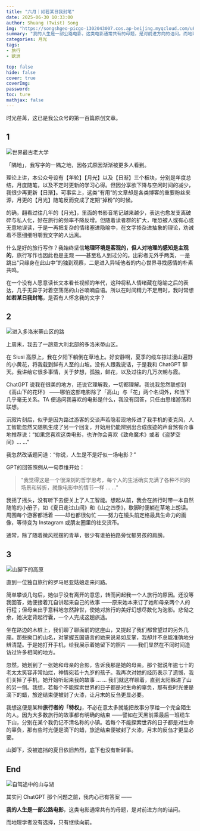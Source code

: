 ```yaml
---
title: "六月｜如若某日我封笔"
date: 2025-06-30 10:33:00
author: Shuang (Twist) Song
img: "https://songshgeo-picgo-1302043007.cos.ap-beijing.myqcloud.com/uPic/BC38D225-B390-4CAC-9F82-EDB9AB379310_1_105_c.jpeg"
summary: "我的人生是一部公路电影，这类电影通常共有的母题，是对前进方向的诘问。而地理学者没有选择，只有继续向前。"
categories: 月光
tags:
- 旅行
- 欧洲

top: false
hide: false
cover: true
coverImg: 
password: 
toc: ture
mathjax: false
---
```


时光荏苒，这已是我公众号的第一百篇原创文章。

## 1

![世界最古老大学](https://songshgeo-picgo-1302043007.cos.ap-beijing.myqcloud.com/uPic/62C38230-434E-4759-AD71-F343A1B253CE_1_105_c.jpeg)

「隅地」，我写字的一隅之地，因各式原因渐渐被更多人看到。

理论上讲，本公众号设有【年轮】【月光】以及【日渐】三个板块，分别是年度总结，月度随笔，以及不定时更新的学习心得。但因分享欲下降与空闲时间的减少，我很少再更新【日渐】。可事实上，这类“有用”的文章却是各类博客的重要粉丝来源，月更的【月光】随笔反而变成了定期“掉粉”的时候。

的确，翻看过往几年的【月光】，里面的书影音笔记越来越少，表达也愈发支离破碎与私人化，好在旅行的频率不降反增。但随着读者群的扩大，唯恐被人或有心或无意地误读，于是一再把复杂的情绪塞进隐喻中，在文字掺杂进抽象的理论，劝诫着不愿细细咀嚼我文字的人远离。

什么是好的旅行写作？我始终坚信**地理环境是客观的，但人对地理的感知是主观的**，旅行写作也因此也是主观 ——甚至私人到过分的。出彩者无外乎两类，一是跳出“只缘身在此山中”的独到观察，二是进入异域他者的内心世界寻找感情的朴素共鸣。

在一个没有人愿意读长文本看长视频的年代，这种将私人情绪藏在隐喻之后的表达，几乎无异于对着空荡荡的山谷喃喃自语。所以在时间精力不足用时，我时常想**如若某日我封笔**，是否有人怀念我的文字？

## 2

![进入多洛米蒂山区的路](https://songshgeo-picgo-1302043007.cos.ap-beijing.myqcloud.com/uPic/24A69368-4E8F-4FE3-8D13-26DFCBC44A5C_1_105_c.jpeg)

上周末，我去了一趟意大利北部的多洛米蒂山区。

在 Siusi 高原上，我在夕阳下躺倒在草地上。好安静啊，夏季的缆车掠过漫山遍野的小黄花，将我载到鲜有人至的山坡。没有人跟我说话，于是我和 ChatGPT 聊天。我讲给它很多事情，关于梦想，孤独，鲜花，以及过往的几万次朝与霞。

ChatGPT 说我在很美的地方，还说它理解我，一切都理解。我说我忽然联想到《高山下的花环》 ——哪怕这部电影除了「高山」与「花」两个名词外，和当下几乎毫无关系。TA 便追问我喜欢的电影是什么，我没有回答，只任由思绪游荡和联想。

沉寂片刻后，似乎是因为路过游客的交谈声若隐若现地传进了我手机的麦克风，人工智能忽然又随机生成了另一个回复，开始用仍能辨别出合成痕迹的声音煞有介事地推荐说：“如果您喜欢这类电影，也许你会喜欢《致命魔术》或者《盗梦空间》... ...” 

我忽然改话题问道：“你说，人生是不是好似一场电影？”

GPT的回答照例从一句恭维开始：

> "我觉得这是一个很深刻的哲学思考，每个人的生活确实充满了各种不同的场景和转折，就像电影中的情节一样 ... ..."

我摇了摇头，没有听下去便关上了人工智能。想起从前，我会在旅行时带一本自然随笔的小册子，如《夏日走过山间》和《山之四季》，歇脚时便躺在草地上朗读。周围每个游客都活着 ——却也都很匆忙 ——努力在镜头前定格最具生命力的画像，等待变为 Instagram 或朋友圈里的社交货币。

通常，除了随着微风摇摆的青草，很少有谁拍拍路旁忧郁男孩的肩膀。

## 3

![山脚下的高原](https://songshgeo-picgo-1302043007.cos.ap-beijing.myqcloud.com/uPic/C8230160-7CA9-45E9-BA7A-96C4C98D4E9D_1_105_c.jpeg)

直到一位独自旅行的罗马尼亚姑娘走来问路。

简单攀谈几句后，她似乎没有离开的意思，转而问起我一个人旅行的原因。还没等我回答，她便接着兀自讲起来自己的故事 ——原来她本来订了她和母亲两个人的行程；但母亲出乎意料地忽然辞世，使她对旅行的美好幻想尽数化为泡影。悲恸之余，她决定背起行囊，一个人完成这趟旅途。

坐在路边的木桩上，我们聊了聊面前的这座山，又提起了我们都曾望过的另外几座。那些拗口的山名，对掌握五国语言的她来说易如反掌，我却并不总能准确地分辨清楚。于是她打开手机，给我展示着她留下的照片 ——我们显然在不同时间造访过许多相同的地方。

忽然，她划到了一张她和母亲的合影，告诉我那是她的母亲。那个据说年逾七十的老太太笑容非常灿烂，神情宛若十九岁的孩子。我再次对她的经历表示了遗憾，我们关掉了手机，她开始听起来我的故事 ... ... 我们就这样聊着，直到太阳躲进了山的另一侧。我想，若每个不能探索世界的日子都是对生命的辜负，那有些时光便是滴下的蜡，旅途结束便被封了火漆，让月末的反刍更显必要。

我想这便是某种**旅行者的「特权」**，不必在意太多就能把故事分享给一个完全陌生的人。因为大多数旅行的故事都有明确的结束 ——譬如在天黑前乘最后一班缆车下山，分别在某个我仍记不清名称的小镇。若每个不能探索世界的日子都是对生命的辜负，那有些时光便是滴下的蜡，旅途结束便被封了火漆，月末的反刍才更显必要。

山脚下，没被遮挡的夏日依旧热烈，底下也没有新鲜事。

## End

![自驾途中的山与湖](https://songshgeo-picgo-1302043007.cos.ap-beijing.myqcloud.com/uPic/BC38D225-B390-4CAC-9F82-EDB9AB379310_1_105_c.jpeg)

其实问 ChatGPT 那个问题之前，我内心已有答案 ——

**我的人生是一部公路电影**，这类电影通常共有的母题，是对前进方向的诘问。

而地理学者没有选择，只有继续向前。

